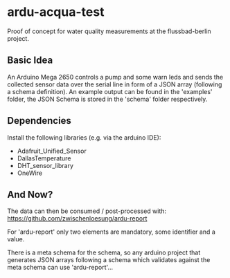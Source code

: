 # ardu-acqua-test

Proof of concept for water quality measurements at the flussbad-berlin project.

## Basic Idea

An Arduino Mega 2650 controls a pump and some warn leds and sends the
collected sensor data over the serial line in form of a JSON array
(following a schema definition). An example output can be found
in the 'examples' folder, the JSON Schema is stored in the 'schema' folder
respectively.

## Dependencies

Install the following libraries (e.g. via the arduino IDE):
 * Adafruit\_Unified\_Sensor
 * DallasTemperature
 * DHT\_sensor\_library
 * OneWire

## And Now?

The data can then be consumed / post-processed with:
https://github.com/zwischenloesung/ardu-report

For 'ardu-report' only two elements are mandatory, some identifier
and a value.

There is a meta schema for the schema, so any arduino project
that generates JSON arrays following a schema which validates against
the meta schema can use 'ardu-report'...

